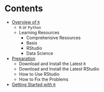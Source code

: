 # Contents

- [Overview of `R`](markdown/overview.md#contents)
	- `R` or `Python`
	- Learning Resources
		- Comprehensive Resources
		- Basis
		- RStudio
		- Data Science
- [Preparation](markdown/preparation.md#contents)
	- Download and Install the Latest `R`
	- Download and Install the Latest RStudio
	- How to Use RStudio
	- How to Fix the Problems
- [Getting Started with `R`](markdown/getting-started.md#contents)
